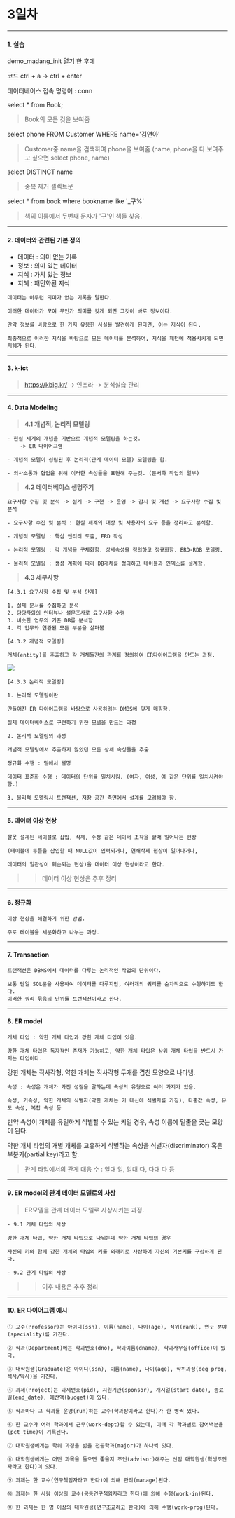 # 3일차 


-----------------------


#### **1. 실습**


demo_madang_init 열기 한 후에

코드 ctrl + a -> ctrl + enter


데이터베이스 접속 명령어 : conn

select *
from Book;
> Book의 모든 것을 보여줌

select phone
FROM Customer
WHERE name='김연아'
> Customer중 name을 검색하여 phone을 보여줌 (name, phone을 다 보여주고 싶으면 select phone, name)

select DISTINCT name 
>중복 제거 셀렉트문

select *
from book
where bookname like '_구%'
> 책의 이름에서 두번째 문자가 '구'인 책들 찾음.



-----------------------


#### **2. 데이터와 관련된 기본 정의**


- 데이터 : 의미 없는 기록
- 정보 : 의미 있는 데이터
- 지식 : 가치 있는 정보
- 지혜 : 패턴화된 지식


```
데이터는 아무런 의미가 없는 기록을 말한다.

이러한 데이터가 모여 무언가 의미를 갖게 되면 그것이 바로 정보이다.

만약 정보를 바탕으로 한 가지 유용한 사실을 발견하게 된다면, 이는 지식이 된다.

최종적으로 이러한 지식을 바탕으로 모든 데이터를 분석하여, 지식을 패턴에 적용시키게 되면 지혜가 된다.
```

-----------------------

#### **3. k-ict**
>https://kbig.kr/ -> 인프라 -> 분석실습 관리

-----------------------

#### **4. Data Modeling**

>**4.1 개념적, 논리적 모델링**

```
- 현실 세계의 개념을 기반으로 개념적 모델링을 하는것. 
	-> ER 다이어그램

- 개념적 모델이 성립된 후 논리적(관계 데이터 모델) 모델링을 함.

- 의사소통과 협업을 위해 이러한 속성들을 표현해 주는것. (문서화 작업의 일부)

```
>**4.2 데이터베이스 생명주기**

```
요구사항 수집 및 분석 -> 설계 -> 구현 -> 운영 -> 감시 및 개선 -> 요구사항 수집 및 분석

- 요구사항 수집 및 분석 : 현실 세계의 대상 및 사용자의 요구 등을 정리하고 분석함.

- 개념적 모델링 : 핵심 엔티티 도출, ERD 작성

- 논리적 모델링 : 각 개념을 구체화함. 상세속성을 정의하고 정규화함. ERD-RDB 모델링.

- 물리적 모델링 : 생성 계획에 따라 DB개체를 정의하고 테이블과 인덱스를 설계함.
```

>**4.3 세부사항**

```
[4.3.1 요구사항 수집 및 분석 단계]

1. 실제 문서를 수집하고 분석
2. 담당자와의 인터뷰나 설문조사로 요구사항 수렴
3. 비슷한 업무의 기존 DB를 분석함
4. 각 업무와 연관된 모든 부분을 살펴봄

[4.3.2 개념적 모델링]

개체(entity)를 추출하고 각 개체들간의 관계를 정의하여 ER다이어그램을 만드는 과정.
```

![](https://raw.github.com/yoonkt200/DataScience/master/week1_Database/week1_images/3.jpg)

```
[4.3.3 논리적 모델링]

1. 논리적 모델링이란

만들어진 ER 다이어그램을 바탕으로 사용하려는 DMBS에 맞게 매핑함.

실제 데이터베이스로 구현하기 위한 모델을 만드는 과정

2. 논리적 모델링의 과정

개념적 모델링에서 추출하지 않았던 모든 상세 속성들을 추출

정규화 수행 : 밑에서 설명

데이터 표준화 수행 : 데이터의 단위를 일치시킴. (여자, 여성, 여 같은 단위를 일치시켜야함.)

3. 물리적 모델링시 트랜잭션, 저장 공간 측면에서 설계를 고려해야 함.
```

-----------------------

#### **5. 데이터 이상 현상**

```
잘못 설계된 테이블로 삽입, 삭제, 수정 같은 데이터 조작을 할때 일어나는 현상

(테이블에 투플을 삽입할 때 NULL값이 입력되거나, 연쇄삭제 현상이 일어나거나, 

데이터의 일관성이 훼손되는 현상)을 데이터 이상 현상이라고 한다. 
```

>> 데이터 이상 현상은 추후 정리

-----------------------

#### **6. 정규화**

```
이상 현상을 해결하기 위한 방법.

주로 테이블을 세분화하고 나누는 과정.
```

-----------------------

#### **7. Transaction**

```
트랜잭션은 DBMS에서 데이터를 다루는 논리적인 작업의 단위이다.

보통 단일 SQL문을 사용하여 데이터를 다루지만, 여러개의 쿼리를 순차적으로 수행하기도 한다. 
이러한 쿼리 묶음의 단위를 트랜잭션이라고 한다.
```

-----------------------

#### **8. ER model**

```
개체 타입 : 약한 개체 타입과 강한 개체 타입이 있음. 

강한 개체 타입은 독자적인 존재가 가능하고, 약한 개체 타입은 상위 개체 타입을 반드시 가지는 타입이다.
```

강한 개체는 직사각형, 약한 개체는 직사각형 두개를 겹친 모양으로 나타냄.

```
속성 : 속성은 개체가 가진 성질을 말하는데 속성의 유형으로 여러 가지가 있음. 

속성, 키속성, 약한 개체의 식별자(약한 개체는 키 대신에 식별자를 가짐), 다중값 속성, 유도 속성, 복합 속성 등
```

만약 속성이 개체를 유일하게 식별할 수 있는 키일 경우, 속성 이름에 밑줄을 긋는 모양이 된다.

약한 개체 타입의 개별 개체를 고유하게 식별하는 속성을 식별자(discriminator) 혹은 부분키(partial key)라고 함.

>관계 타입에서의 관계 대응 수 : 일대 일, 일대 다, 다대 다 등

-----------------------

#### **9. ER model의 관계 데이터 모델로의 사상**

>ER모델을 관계 데이터 모델로 사상시키는 과정.

```
- 9.1 개체 타입의 사상

강한 개체 타입, 약한 개체 타입으로 나뉘는데 약한 개체 타입의 경우 

자신의 키와 함께 강한 개체의 타입의 키를 외래키로 사상하여 자신의 기본키를 구성하게 된다.

- 9.2 관계 타입의 사상
```

>> 이후 내용은 추후 정리

-----------------------

#### **10. ER 다이어그램 예시**

```
① 교수(Professor)는 아이디(ssn), 이름(name), 나이(age), 직위(rank), 연구 분야(speciality)를 가진다.

② 학과(Department)에는 학과번호(dno), 학과이름(dname), 학과사무실(office)이 있다.

③ 대학원생(Graduate)은 아이디(ssn), 이름(name), 나이(age), 학위과정(deg_prog, 석사/박사)을 가진다.

④ 과제(Project)는 과제번호(pid), 지원기관(sponsor), 개시일(start_date), 종료일(end_date), 예산액(budget)이 있다.

⑤ 학과마다 그 학과를 운영(run)하는 교수(학과장이라고 한다)가 한 명씩 있다.

⑥ 한 교수가 여러 학과에서 근무(work-dept)할 수 있는데, 이때 각 학과별로 참여백분율(pct_time)이 기록된다.

⑦ 대학원생에게는 학위 과정을 밟을 전공학과(major)가 하나씩 있다.

⑧ 대학원생에게는 어떤 과목을 들으면 좋을지 조언(advisor)해주는 선임 대학원생(학생조언자라고 한다)이 있다.

⑨ 과제는 한 교수(연구책임자라고 한다)에 의해 관리(manage)된다.

⑩ 과제는 한 사람 이상의 교수(공동연구책임자라고 한다)에 의해 수행(work-in)된다.

⑪ 한 과제는 한 명 이상의 대학원생(연구조교라고 한다)에 의해 수행(work-prog)된다.
```
